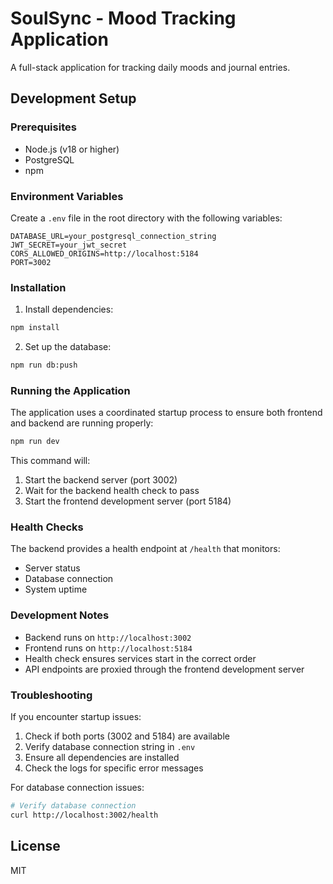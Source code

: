# SoulSync - Mood Tracking Application

A full-stack application for tracking daily moods and journal entries.

## Development Setup

### Prerequisites

- Node.js (v18 or higher)
- PostgreSQL
- npm

### Environment Variables

Create a `.env` file in the root directory with the following variables:

```env
DATABASE_URL=your_postgresql_connection_string
JWT_SECRET=your_jwt_secret
CORS_ALLOWED_ORIGINS=http://localhost:5184
PORT=3002
```

### Installation

1. Install dependencies:
```bash
npm install
```

2. Set up the database:
```bash
npm run db:push
```

### Running the Application

The application uses a coordinated startup process to ensure both frontend and backend are running properly:

```bash
npm run dev
```

This command will:
1. Start the backend server (port 3002)
2. Wait for the backend health check to pass
3. Start the frontend development server (port 5184)

### Health Checks

The backend provides a health endpoint at `/health` that monitors:
- Server status
- Database connection
- System uptime

### Development Notes

- Backend runs on `http://localhost:3002`
- Frontend runs on `http://localhost:5184`
- Health check ensures services start in the correct order
- API endpoints are proxied through the frontend development server

### Troubleshooting

If you encounter startup issues:

1. Check if both ports (3002 and 5184) are available
2. Verify database connection string in `.env`
3. Ensure all dependencies are installed
4. Check the logs for specific error messages

For database connection issues:
```bash
# Verify database connection
curl http://localhost:3002/health
```

## License

MIT
